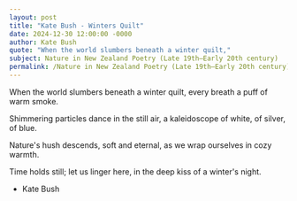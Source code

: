 ```yaml
---
layout: post
title: "Kate Bush - Winters Quilt"
date: 2024-12-30 12:00:00 -0000
author: Kate Bush
quote: "When the world slumbers beneath a winter quilt,"
subject: Nature in New Zealand Poetry (Late 19th–Early 20th century)
permalink: /Nature in New Zealand Poetry (Late 19th–Early 20th century)/Kate Bush/Kate Bush - Winters Quilt
---
```


When the world slumbers beneath a winter quilt,
every breath a puff of warm smoke.

Shimmering particles dance in the still air,
a kaleidoscope of white, of silver, of blue.

Nature's hush descends, soft and eternal,
as we wrap ourselves in cozy warmth.

Time holds still; let us linger here,
in the deep kiss of a winter's night.

- Kate Bush
